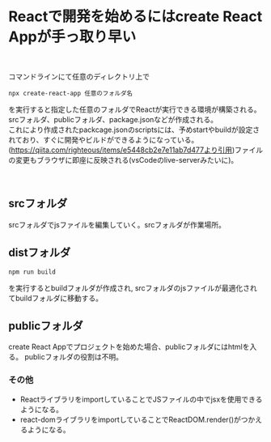# Reactで開発を始めるにはcreate React Appが手っ取り早い
<br>

コマンドラインにて任意のディレクトリ上で
```
npx create-react-app 任意のフォルダ名
```
を実行すると指定した任意のフォルダでReactが実行できる環境が構築される。
srcフォルダ、publicフォルダ、package.jsonなどが作成される。<br>
これにより作成されたpackcage.jsonのscriptsには、予めstartやbuildが設定されており、すぐに開発やビルドができるようになっている。(https://qiita.com/righteous/items/e5448cb2e7e11ab7d477より引用)ファイルの変更もブラウザに即座に反映される(vsCodeのlive-serverみたいに)。

<br>

## srcフォルダ
srcフォルダでjsファイルを編集していく。srcフォルダが作業場所。


## distフォルダ

```
npm run build 
```
を実行するとbuildフォルダが作成され,
srcフォルダのjsファイルが最適化されてbuildフォルダに移動する。

## publicフォルダ
create React Appでプロジェクトを始めた場合、publicフォルダにはhtmlを入る。
publicフォルダの役割は不明。

### その他
<ul>
<li>ReactライブラリをimportしていることでJSファイルの中でjsxを使用できるようになる。</li>
<li>react-domライブラリをimportしていることでReactDOM.render()がつかえるようになる。</li>
</ul>






